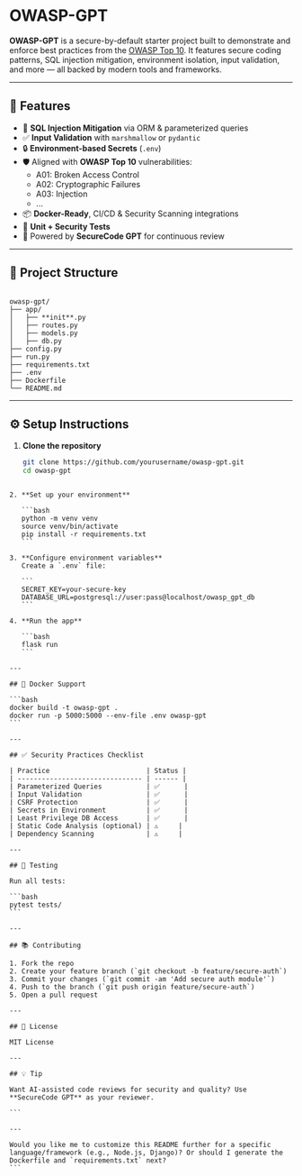 # OWASP-GPT


**OWASP-GPT** is a secure-by-default starter project built to demonstrate and enforce best practices from the [OWASP Top 10](https://owasp.org/www-project-top-ten/). It features secure coding patterns, SQL injection mitigation, environment isolation, input validation, and more — all backed by modern tools and frameworks.

---

## 🚀 Features

- 🔐 **SQL Injection Mitigation** via ORM & parameterized queries
- ✅ **Input Validation** with `marshmallow` or `pydantic`
- 🔒 **Environment-based Secrets** (`.env`)
- 🛡️ Aligned with **OWASP Top 10** vulnerabilities:
  - A01: Broken Access Control
  - A02: Cryptographic Failures
  - A03: Injection
  - ...
- 📦 **Docker-Ready**, CI/CD & Security Scanning integrations
- 🧪 **Unit + Security Tests**
- 🧠 Powered by **SecureCode GPT** for continuous review

---

## 📁 Project Structure

```

owasp-gpt/
├── app/
│   ├── **init**.py
│   ├── routes.py
│   ├── models.py
│   ├── db.py
├── config.py
├── run.py
├── requirements.txt
├── .env
├── Dockerfile
└── README.md

````

---

## ⚙️ Setup Instructions

1. **Clone the repository**
   ```bash
   git clone https://github.com/yourusername/owasp-gpt.git
   cd owasp-gpt
````

2. **Set up your environment**

   ```bash
   python -m venv venv
   source venv/bin/activate
   pip install -r requirements.txt
   ```

3. **Configure environment variables**
   Create a `.env` file:

   ```
   SECRET_KEY=your-secure-key
   DATABASE_URL=postgresql://user:pass@localhost/owasp_gpt_db
   ```

4. **Run the app**

   ```bash
   flask run
   ```

---

## 🐳 Docker Support

```bash
docker build -t owasp-gpt .
docker run -p 5000:5000 --env-file .env owasp-gpt
```

---

## ✅ Security Practices Checklist

| Practice                        | Status |
| ------------------------------- | ------ |
| Parameterized Queries           | ✅      |
| Input Validation                | ✅      |
| CSRF Protection                 | ✅      |
| Secrets in Environment          | ✅      |
| Least Privilege DB Access       | ✅      |
| Static Code Analysis (optional) | ⚠️     |
| Dependency Scanning             | ⚠️     |

---

## 🧪 Testing

Run all tests:

```bash
pytest tests/
```

---

## 📚 Contributing

1. Fork the repo
2. Create your feature branch (`git checkout -b feature/secure-auth`)
3. Commit your changes (`git commit -am 'Add secure auth module'`)
4. Push to the branch (`git push origin feature/secure-auth`)
5. Open a pull request

---

## 📖 License

MIT License

---

## 💡 Tip

Want AI-assisted code reviews for security and quality? Use **SecureCode GPT** as your reviewer.

```

---

Would you like me to customize this README further for a specific language/framework (e.g., Node.js, Django)? Or should I generate the Dockerfile and `requirements.txt` next?
```
